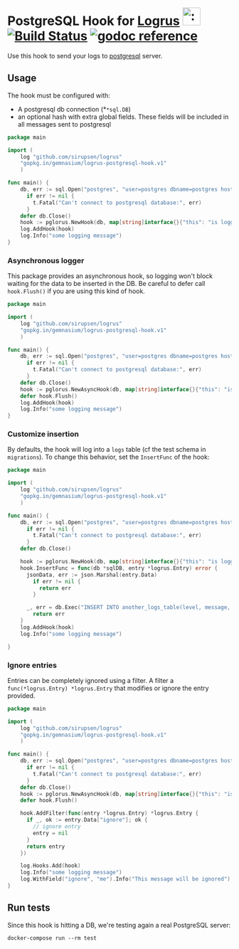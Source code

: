 # PostgreSQL Hook for [Logrus](https://github.com/sirupsen/logrus) <img src="http://i.imgur.com/hTeVwmJ.png" width="40" height="40" alt=":walrus:" class="emoji" title=":walrus:" />&nbsp;[![Build Status](https://travis-ci.org/gemnasium/logrus-postgresql-hook.svg?branch=master)](https://travis-ci.org/gemnasium/logrus-postgresql-hook)&nbsp;[![godoc reference](https://godoc.org/github.com/gemnasium/logrus-postgresql-hook?status.svg)](https://godoc.org/github.com/gemnasium/logrus-postgresql-hook)

Use this hook to send your logs to [postgresql](http://postgresql.org) server.

## Usage

The hook must be configured with:

* A postgresql db connection (*`*sql.DB`)
* an optional hash with extra global fields. These fields will be included in all messages sent to postgresql

```go
package main

import (
    log "github.com/sirupsen/logrus"
    "gopkg.in/gemnasium/logrus-postgresql-hook.v1"
    )

func main() {
    db, err := sql.Open("postgres", "user=postgres dbname=postgres host=postgres sslmode=disable")
      if err != nil {
        t.Fatal("Can't connect to postgresql database:", err)
      }
    defer db.Close()
    hook := pglorus.NewHook(db, map[string]interface{}{"this": "is logged every time"})
    log.AddHook(hook)
    log.Info("some logging message")
}
```

### Asynchronous logger

This package provides an asynchronous hook, so logging won't block waiting for the data to be inserted in the DB.
Be careful to defer call `hook.Flush()` if you are using this kind of hook.


```go
package main

import (
    log "github.com/sirupsen/logrus"
    "gopkg.in/gemnasium/logrus-postgresql-hook.v1"
    )

func main() {
    db, err := sql.Open("postgres", "user=postgres dbname=postgres host=postgres sslmode=disable")
      if err != nil {
        t.Fatal("Can't connect to postgresql database:", err)
      }
    defer db.Close()
    hook := pglorus.NewAsyncHook(db, map[string]interface{}{"this": "is logged every time"})
    defer hook.Flush()
    log.AddHook(hook)
    log.Info("some logging message")
}
```


### Customize insertion

By defaults, the hook will log into a `logs` table (cf the test schema in `migrations`).
To change this behavior, set the `InsertFunc` of the hook:

```go
package main

import (
    log "github.com/sirupsen/logrus"
    "gopkg.in/gemnasium/logrus-postgresql-hook.v1"
    )

func main() {
    db, err := sql.Open("postgres", "user=postgres dbname=postgres host=postgres sslmode=disable")
      if err != nil {
        t.Fatal("Can't connect to postgresql database:", err)
      }
    defer db.Close()

    hook := pglorus.NewHook(db, map[string]interface{}{"this": "is logged every time"})
    hook.InsertFunc = func(db *sqlDB, entry *logrus.Entry) error {
      jsonData, err := json.Marshal(entry.Data)
        if err != nil {
          return err
        }

      _, err = db.Exec("INSERT INTO another_logs_table(level, message, message_data, created_at) VALUES ($1,$2,$3,$4);", entry.Level, entry.Message, jsonData, entry.Time)
        return err
    }
    log.AddHook(hook)
    log.Info("some logging message")

}
```

### Ignore entries

Entries can be completely ignored using a filter.
A filter a `func(*logrus.Entry) *logrus.Entry` that modifies or ignore the entry provided.


```go
package main

import (
    log "github.com/sirupsen/logrus"
    "gopkg.in/gemnasium/logrus-postgresql-hook.v1"
    )

func main() {
    db, err := sql.Open("postgres", "user=postgres dbname=postgres host=postgres sslmode=disable")
      if err != nil {
        t.Fatal("Can't connect to postgresql database:", err)
      }
    defer db.Close()
    hook := pglorus.NewAsyncHook(db, map[string]interface{}{"this": "is logged every time"})
    defer hook.Flush()

    hook.AddFilter(func(entry *logrus.Entry) *logrus.Entry {
      if _, ok := entry.Data["ignore"]; ok {
        // ignore entry
        entry = nil
      }
      return entry
    })

    log.Hooks.Add(hook)
    log.Info("some logging message")
    log.WithField("ignore", "me").Info("This message will be ignored")
}
```


## Run tests

Since this hook is hitting a DB, we're testing again a real PostgreSQL server:

    docker-compose run --rm test
